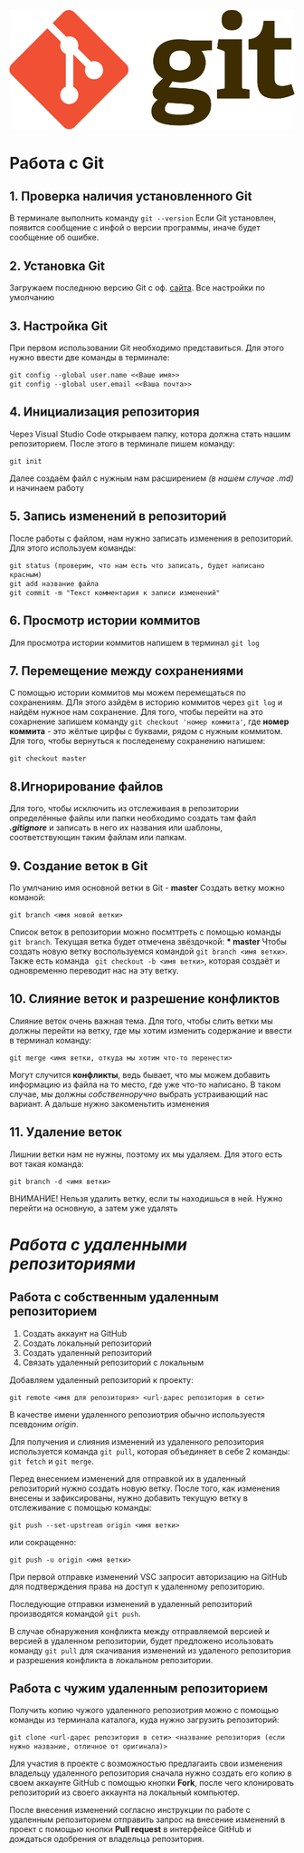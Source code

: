 ![Alt text](Git-Logo-2Color.png)
# Работа с Git

## 1. Проверка наличия установленного Git
В терминале выполнить команду `git --version`
Если Git установлен, появится сообщение с инфой о версии программы, иначе будет сообщение об ошибке.

## 2. Установка Git
Загружаем последнюю версию Git с оф. [сайта](https://git.com).
Все настройки по умолчанию

## 3. Настройка Git
При первом использовании Git необходимо представиться.
Для этого нужно ввести две команды в терминале:
```
git config --global user.name <<Ваше имя>>
git config --global user.email <<Ваша почта>>
```
## 4. Инициализация репозитория
Через Visual Studio Code открываем папку, котора должна стать нашим репозиторием. После этого в терминале пишем команду:
```
git init
```
Далее создаём файл с нужным нам расширением *(в нашем случае .md)* и начинаем работу
## 5. Запись изменений в репозиторий
После работы с файлом, нам нужно записать изменения в репозиторий. Для этого используем команды:
```
git status (проверим, что нам есть что записать, будет написано красным)
git add название файла
git commit -m "Текст комментария к записи изменений"
```
## 6. Просмотр истории коммитов
Для просмотра истории коммитов напишем в терминал `git log`
## 7. Перемещение между сохранениями
С помощью истории коммитов мы можем перемещаться по сохранениям. ДЛя этого азйдём в историю коммитов через `git log` и найдём нужное нам сохранение. Для того, чтобы перейти на это сохарнение запишем команду  `git checkout 'номер коммита'`, где **номер коммита** - это жёлтые цирфы с буквами, рядом с нужным коммитом.
Для того, чтобы вернуться к последенему сохранению напишем:
```
git checkout master
```
## 8.Игнорирование файлов
Для того, чтобы исключить из отслеживаия в репозитории определённые файлы или папки необходимо создать там файл ***.gitignore*** и записать в него их названия или шаблоны, соответствующин таким файлам или папкам.

## 9. Создание веток в Git
По умлчанию имя основной ветки в Git - **master**
Создать ветку можно команой:
```
git branch <имя новой ветки>
```
Список веток в репозитории можно посмттреть с помощью команды ` git branch`.
Текущая ветка будет отмечена звёздочкой: **\* master**
Чтобы создать новую ветку воспользуемся командой `git branch <имя ветки>`. Также есть команда ` git checkout -b <имя ветки>`, которая создаёт и одновременно переводит нас на эту ветку.
## 10. Слияние веток и разрешение конфликтов
Слияние веток очень важная тема. Для того, чтобы слить ветки мы должны перейти на ветку, где мы хотим изменить содержание и ввести в терминал команду:
```
git merge <имя ветки, откуда мы хотим что-то перенести>
```
Могут случится **конфликты**, ведь бывает, что мы можем добавить информацию из файла на то место, где уже что-то написано. В таком случае, мы должны *собственноручно* выбрать устраивающий нас вариант. А дальше нужно закоменьтить изменения
## 11. Удаление веток
Лишнии ветки нам не нужны, поэтому их мы удаляем. Для этого есть вот такая команда:
```
git branch -d <имя ветки>
```
ВНИМАНИЕ! Нельзя удалить ветку, если ты находишься в ней. Нужно перейти на основную, а затем уже удалять


# ***Работа с удаленными репозиториями***
## Работа с собственным удаленным репозиторием
1. Создать аккаунт на GitHub
2. Создать локальный репозиторий
3. Создать удаленный репозиторий
4. Связать удаленный репозиторий с локальным

Добавляем удаленный репозиторий к проекту:
```
git remote <имя для репозитория> <url-дарес репозитория в сети>
```
В качестве имени удаленного репозиотрия обычно используестя псевдоним *origin*.

Для получения и слияния изменений из удаленного репозитория используется команда `git pull`, которая объединяет в себе 2 команды: `git fetch` и `git merge`.

Перед внесением изменений для отправкой их в удаленный репозиторий нужно создать новую ветку. После того, как изменения внесены и зафиксированы, нужно добавить текущую ветку в отслеживание с помощью команды:
 ```
 git push --set-upstream origin <имя ветки>
 ```
 или сокращенно:
  ```
 git push -u origin <имя ветки>
 ```
 При первой отправке изменений VSC запросит авторизацию на GitHub для подтверждения права на доступ к удаленному репозиторию.

 Последующие отправки изменений в удаленный репозиторий производятся командой `git push`.

 В случае обнаружения конфликта между отправляемой версией и версией в удаленном репозитории, будет предложено исользовать команду `git pull` для скачивания изменений из удаленого репозитория и разрешения конфликта в локальном репозитории.

## Работа с чужим удаленным репозиторием
Получить копию чужого удаленного репозиотрия можно с помощью команды из терминала каталога, куда нужно загрузить репозиторий:
```
git clone <url-дарес репозитория в сети> <название репозитория (если нужно название, отличное от оригинала)>
```
Для участия в проекте с возможностью предлагаить свои изменения владельцу удаленного репозитория сначала нужно создать его копию в своем аккаунте GitHub с помощью кнопки **Fork**, после чего клонировать репозиторий из своего аккаунта на локальный компьютер.

После внесения изменений согласно инструкции по работе с удаленным репозиторием отправить запрос на внесение изменений в проект с помощью кнопки **Pull request** в интерфейсе GitHub и дождаться одобрения от владельца репозитория.